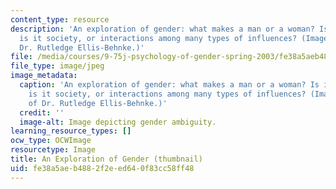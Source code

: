 ```yaml
---
content_type: resource
description: 'An exploration of gender: what makes a man or a woman? Is it biology,
  is it society, or interactions among many types of influences? (Image courtesy of
  Dr. Rutledge Ellis-Behnke.)'
file: /media/courses/9-75j-psychology-of-gender-spring-2003/fe38a5aeb4882f2eed640f83cc58ff48_9-75js03-th.jpg
file_type: image/jpeg
image_metadata:
  caption: 'An exploration of gender: what makes a man or a woman? Is it biology,
    is it society, or interactions among many types of influences? (Image courtesy
    of Dr. Rutledge Ellis-Behnke.)'
  credit: ''
  image-alt: Image depicting gender ambiguity.
learning_resource_types: []
ocw_type: OCWImage
resourcetype: Image
title: An Exploration of Gender (thumbnail)
uid: fe38a5ae-b488-2f2e-ed64-0f83cc58ff48
---
```

